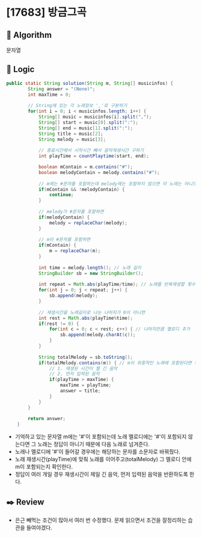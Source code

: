 # [17683] 방금그곡 

## :pushpin: **Algorithm**

문자열

## :round_pushpin: **Logic**

```java
public static String solution(String m, String[] musicinfos) {
        String answer = "(None)";
        int maxTime = 0;
        
        // String에 있는 각 노래정보 ','로 구분하기
        for(int i = 0; i < musicinfos.length; i++) {
        	String[] music = musicinfos[i].split(",");
        	String[] start = music[0].split(":");
        	String[] end = music[1].split(":");
        	String title = music[2];
        	String melody = music[3];
        	
        	// 종료시간에서 시작시간 빼서 음악재생시간 구하기
        	int playTime = countPlaytime(start, end);

        	boolean mContain = m.contains("#");
        	boolean melodyContain = melody.contains("#");
        	
        	// m에는 #문자를 포함하는데 melody에는 포함하지 않으면 이 노래는 아니므로 다음 노래로 넘어가기 
        	if(mContain && !melodyContain) {
        		continue;
        	}
        	
        	// melody가 #문자를 포함하면
        	if(melodyContain) {
        		melody = replaceChar(melody);
        	}
        	
        	// m이 #문자를 포함하면
        	if(mContain) {
        		m = replaceChar(m);
        	}
        	
        	int time = melody.length(); // 노래 길이 
        	StringBuilder sb = new StringBuilder();
        	
        	int repeat = Math.abs(playTime/time); // 노래를 반복재생할 횟수 
        	for(int j = 0; j < repeat; j++) {
        		sb.append(melody);
        	}
        	
        	// 재생시간을 노래길이로 나눈 나머지가 0이 아니면 
        	int rest = Math.abs(playTime%time);
        	if(rest != 0) {
        		for(int c = 0; c < rest; c++) { // 나머지만큼 멜로디 추가 
        			sb.append(melody.charAt(c));
        		}
        	}
        	
        	String totalMelody = sb.toString();
        	if(totalMelody.contains(m)) { // m이 최종적인 노래에 포함된다면 제목 반환
        		// 1. 재생된 시간이 젤 긴 음악
        		// 2. 먼저 입력된 음악 
        		if(playTime > maxTime) {
        			maxTime = playTime;
        			answer = title;
        		}
        	}
        }
        
        return answer;
    }
```
- 기억하고 있는 문자열 m에는 '#'이 포함되는데 노래 멜로디에는 '#'이 포함되지 않는다면 그 노래는 정답이 아니기 때문에 다음 노래로 넘겨준다.
- 노래나 멜로디에 '#'이 들어갈 경우에는 해당하는 문자를 소문자로 바꿔줬다.
- 노래 재생시간(playTime)에 맞춰 노래를 이어주고(totalMelody) 그 멜로디 안에 m이 포함되는지 확인한다. 
- 정답이 여러 개일 경우 재생시간이 제일 긴 음악, 먼저 입력된 음악을 반환하도록 한다.


## :black_nib: **Review**
- 은근 빼먹는 조건이 많아서 여러 번 수정했다. 문제 읽으면서 조건을 잘정리하는 습관을 들여야겠다.
